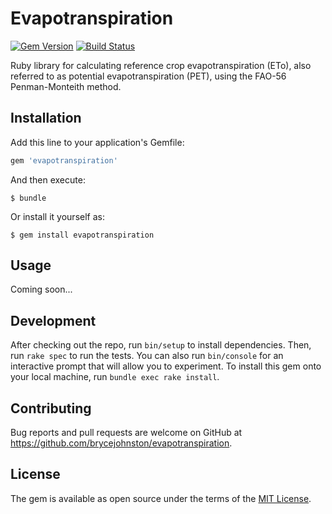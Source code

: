 # Evapotranspiration
[![Gem Version](https://badge.fury.io/rb/evapotranspiration.svg)](https://badge.fury.io/rb/evapotranspiration)
[![Build Status](https://travis-ci.org/brycejohnston/evapotranspiration.svg?branch=master)](https://travis-ci.org/brycejohnston/evapotranspiration)

Ruby library for calculating reference crop evapotranspiration (ETo), also referred to as potential evapotranspiration (PET), using the FAO-56 Penman-Monteith method.

## Installation

Add this line to your application's Gemfile:

```ruby
gem 'evapotranspiration'
```

And then execute:

    $ bundle

Or install it yourself as:

    $ gem install evapotranspiration

## Usage

Coming soon...

## Development

After checking out the repo, run `bin/setup` to install dependencies. Then, run `rake spec` to run the tests. You can also run `bin/console` for an interactive prompt that will allow you to experiment. To install this gem onto your local machine, run `bundle exec rake install`.

## Contributing

Bug reports and pull requests are welcome on GitHub at https://github.com/brycejohnston/evapotranspiration.

## License

The gem is available as open source under the terms of the [MIT License](http://opensource.org/licenses/MIT).
